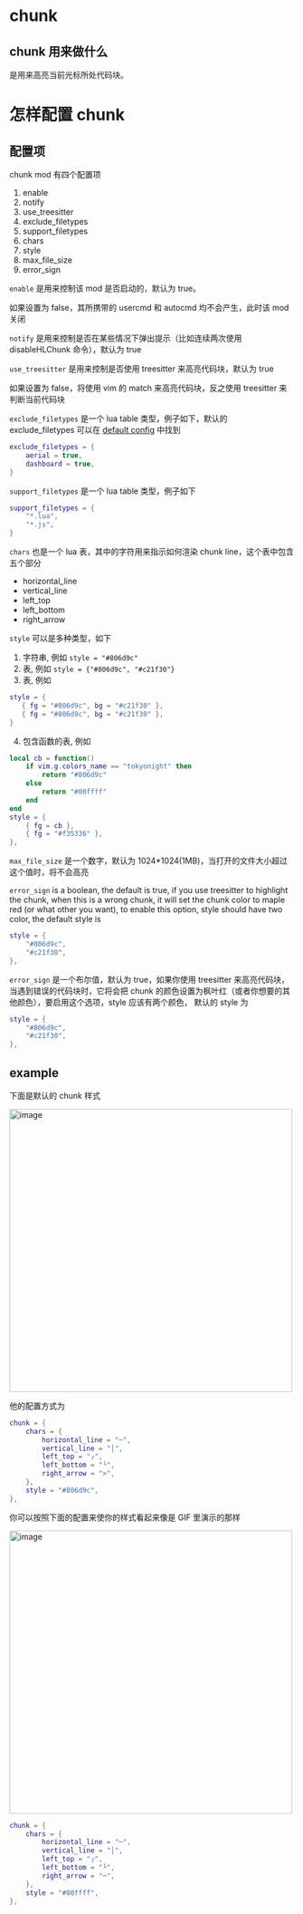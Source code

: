 # chunk

## chunk 用来做什么

是用来高亮当前光标所处代码块。

# 怎样配置 chunk

## 配置项

chunk mod 有四个配置项

1. enable
2. notify
3. use_treesitter
4. exclude_filetypes
5. support_filetypes
6. chars
7. style
8. max_file_size
9. error_sign

`enable` 是用来控制该 mod 是否启动的，默认为 true。

如果设置为 false，其所携带的 usercmd 和 autocmd 均不会产生，此时该 mod 关闭

`notify` 是用来控制是否在某些情况下弹出提示（比如连续两次使用 disableHLChunk 命令），默认为 true

`use_treesitter` 是用来控制是否使用 treesitter 来高亮代码块，默认为 true

如果设置为 false，将使用 vim 的 match 来高亮代码块，反之使用 treesitter 来判断当前代码块

`exclude_filetypes` 是一个 lua table 类型，例子如下，默认的 exclude_filetypes 可以在 [default config](../../lua/hlchunk/utils/filetype.lua) 中找到

```lua
exclude_filetypes = {
    aerial = true,
    dashboard = true,
}
```

`support_filetypes` 是一个 lua table 类型，例子如下

```lua
support_filetypes = {
    "*.lua",
    "*.js",
}
```

`chars` 也是一个 lua 表，其中的字符用来指示如何渲染 chunk line，这个表中包含五个部分

- horizontal_line
- vertical_line
- left_top
- left_bottom
- right_arrow

`style` 可以是多种类型，如下

1. 字符串, 例如 `style = "#806d9c"`
2. 表, 例如 `style = {"#806d9c", "#c21f30"}`
3. 表, 例如

```lua
style = {
   { fg = "#806d9c", bg = "#c21f30" },
   { fg = "#806d9c", bg = "#c21f30" },
}
```

4. 包含函数的表, 例如

```lua
local cb = function()
    if vim.g.colors_name == "tokyonight" then
        return "#806d9c"
    else
        return "#00ffff"
    end
end
style = {
    { fg = cb },
    { fg = "#f35336" },
},
```

`max_file_size` 是一个数字，默认为 1024\*1024(1MB)，当打开的文件大小超过这个值时，将不会高亮

`error_sign` is a boolean, the default is true, if you use treesitter to highlight the chunk, when this is a wrong chunk, it will set the chunk color to maple red (or what other you want), to enable this option, style should have two color, the default style is

```lua
style = {
    "#806d9c",
    "#c21f30",
},
```

`error_sign` 是一个布尔值，默认为 true，如果你使用 treesitter 来高亮代码块，当遇到错误的代码块时，它将会把 chunk 的颜色设置为枫叶红（或者你想要的其他颜色），要启用这个选项，style 应该有两个颜色， 默认的 style 为

```lua
style = {
    "#806d9c",
    "#c21f30",
},
```

## example

下面是默认的 chunk 样式

<img width="500" alt="image" src="https://raw.githubusercontent.com/shellRaining/img/main/2302/23_hlchunk1.png">

他的配置方式为

```lua
chunk = {
    chars = {
        horizontal_line = "─",
        vertical_line = "│",
        left_top = "╭",
        left_bottom = "╰",
        right_arrow = ">",
    },
    style = "#806d9c",
},
```

<a id='chunk_gif'>你可以按照下面的配置来使你的样式看起来像是 GIF 里演示的那样</a>

<img width="500" alt="image" src="https://raw.githubusercontent.com/shellRaining/img/main/2303/08_hlchunk8.gif">

```lua
chunk = {
    chars = {
        horizontal_line = "─",
        vertical_line = "│",
        left_top = "┌",
        left_bottom = "└",
        right_arrow = "─",
    },
    style = "#00ffff",
},
```
